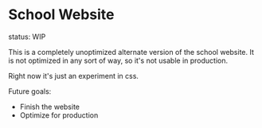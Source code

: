 # School Website
status: WIP
 
This is a completely unoptimized alternate version of the school website. It is not optimized in any sort of way, so it's not usable in production.

Right now it's just an experiment in css.

Future goals:
- Finish the website
- Optimize for production